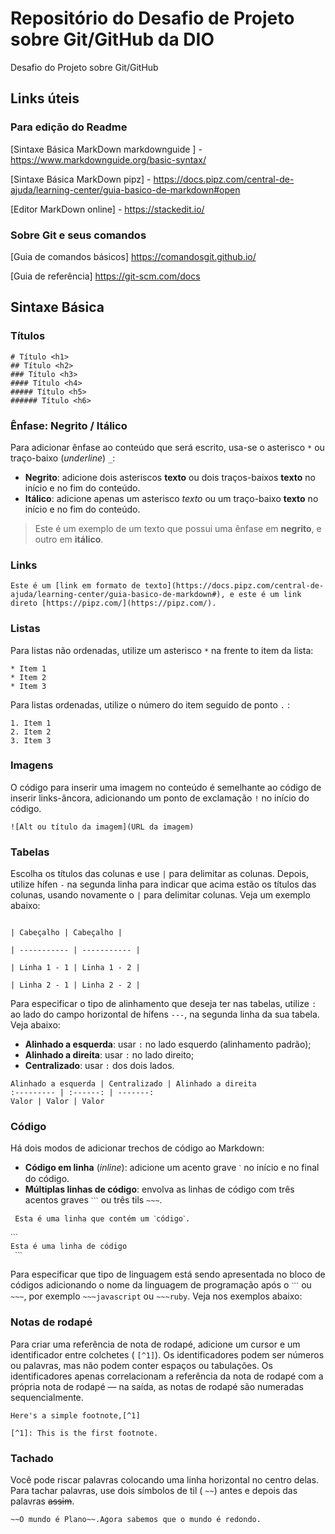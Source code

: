 # Repositório do Desafio de Projeto sobre Git/GitHub da DIO

Desafio do Projeto sobre Git/GitHub

## Links úteis

### Para edição do Readme
  
[Sintaxe Básica MarkDown markdownguide ] - https://www.markdownguide.org/basic-syntax/

[Sintaxe Básica MarkDown pipz] - https://docs.pipz.com/central-de-ajuda/learning-center/guia-basico-de-markdown#open

[Editor MarkDown online] - https://stackedit.io/
 
### Sobre Git e seus comandos
  
[Guia de comandos básicos] https://comandosgit.github.io/
  
[Guia de referência] https://git-scm.com/docs
   
## Sintaxe Básica

### Títulos

``` 
# Título <h1>
## Título <h2>
### Título <h3>
#### Título <h4>
##### Título <h5>
###### Título <h6>
```

### Ênfase: Negrito / Itálico

Para adicionar ênfase ao conteúdo que será escrito, usa-se o asterisco  `*`  ou traço-baixo (_underline_)  `_`:

-   **Negrito**: adicione dois asteriscos ****texto**** ou dois traços-baixos __**texto**__ no início e no fim do conteúdo.
-   **Itálico**: adicione apenas um asterisco *_texto_* ou um traço-baixo __texto__ no início e no fim do conteúdo.

> Este é um exemplo de um texto que possui uma ênfase em ****negrito****, e outro em __itálico__.

### Links

    Este é um [link em formato de texto](https://docs.pipz.com/central-de-ajuda/learning-center/guia-basico-de-markdown#), e este é um link direto [https://pipz.com/](https://pipz.com/).

### Listas 
Para listas não ordenadas, utilize um asterisco  `*`  na frente to item da lista:

```
* Item 1
* Item 2
* Item 3
```

Para listas ordenadas, utilize o número do item seguido de ponto  `.`  :

```
1. Item 1
2. Item 2
3. Item 3
```

### Imagens

O código para inserir uma imagem no conteúdo é semelhante ao código de inserir links-âncora, adicionando um ponto de exclamação  `!`  no início do código.

```
![Alt ou título da imagem](URL da imagem)
```

### Tabelas  

Escolha os títulos das colunas e use `|` para delimitar as colunas. Depois, utilize hífen `-` na segunda linha para indicar que acima estão os títulos das colunas, usando novamente o `|` para delimitar colunas. Veja um exemplo abaixo:

```

| Cabeçalho | Cabeçalho |

| ----------- | ----------- |

| Linha 1 - 1 | Linha 1 - 2 |

| Linha 2 - 1 | Linha 2 - 2 |

```

Para especificar o tipo de alinhamento que deseja ter nas tabelas, utilize  `:`  ao lado do campo horizontal de hífens  `---`, na segunda linha da sua tabela. Veja abaixo:

-   **Alinhado a esquerda**: usar  `:`  no lado esquerdo (alinhamento padrão);
-   **Alinhado a direita**: usar  `:`  no lado direito;
-   **Centralizado**: usar  `:`  dos dois lados.

```
Alinhado a esquerda | Centralizado | Alinhado a direita
:--------- | :------: | -------:
Valor | Valor | Valor
```

### Código

Há dois modos de adicionar trechos de código ao Markdown:

-   **Código em linha**  (_inline_): adicione um acento grave  `ˋ`  no início e no final do código.
-   **Múltiplas linhas de código**: envolva as linhas de código com três acentos graves  `ˋˋˋ`  ou três tils  `~~~`.

```
 Esta é uma linha que contém um ˋcódigoˋ.

ˋˋˋ
Esta é uma linha de código
 ˋˋˋ
```

Para especificar que tipo de linguagem está sendo apresentada no bloco de códigos adicionando o nome da linguagem de programação após o `ˋˋˋ` ou `~~~`, por exemplo `~~~javascript` ou `~~~ruby`. Veja nos exemplos abaixo:

### Notas de rodapé
Para criar uma referência de nota de rodapé, adicione um cursor e um identificador entre colchetes ( `[^1]`). Os identificadores podem ser números ou palavras, mas não podem conter espaços ou tabulações. Os identificadores apenas correlacionam a referência da nota de rodapé com a própria nota de rodapé — na saída, as notas de rodapé são numeradas sequencialmente.

```
Here's a simple footnote,[^1] 

[^1]: This is the first footnote.

```

###  Tachado

Você pode riscar palavras colocando uma linha horizontal no centro delas. Para tachar palavras, use dois símbolos de til ( `~~`) antes e depois das palavras ~~assim~~.

```
~~O mundo é Plano~~.Agora sabemos que o mundo é redondo.
```

